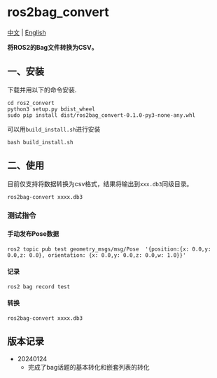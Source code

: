 # ros2bag_convert

[中文](README.md) | [English](README_EN.md)

**将ROS2的Bag文件转换为CSV。**

## 一、安装

下载并用以下的命令安装.

```
cd ros2_convert
python3 setup.py bdist_wheel
sudo pip install dist/ros2bag_convert-0.1.0-py3-none-any.whl
```

可以用``build_install.sh``进行安装

```
bash build_install.sh
```

## 二、使用

目前仅支持将数据转换为csv格式，结果将输出到`xxx.db3`同级目录。

```
ros2bag-convert xxxx.db3
```

### 测试指令

#### 手动发布Pose数据

```
ros2 topic pub test geometry_msgs/msg/Pose  '{position:{x: 0.0,y: 0.0,z: 0.0}, orientation: {x: 0.0,y: 0.0,z: 0.0,w: 1.0}}'
```

#### 记录

```
ros2 bag record test
```

#### 转换

```
ros2bag-convert xxxx.db3
```

## 版本记录

- 20240124 
  - 完成了bag话题的基本转化和嵌套列表的转化
